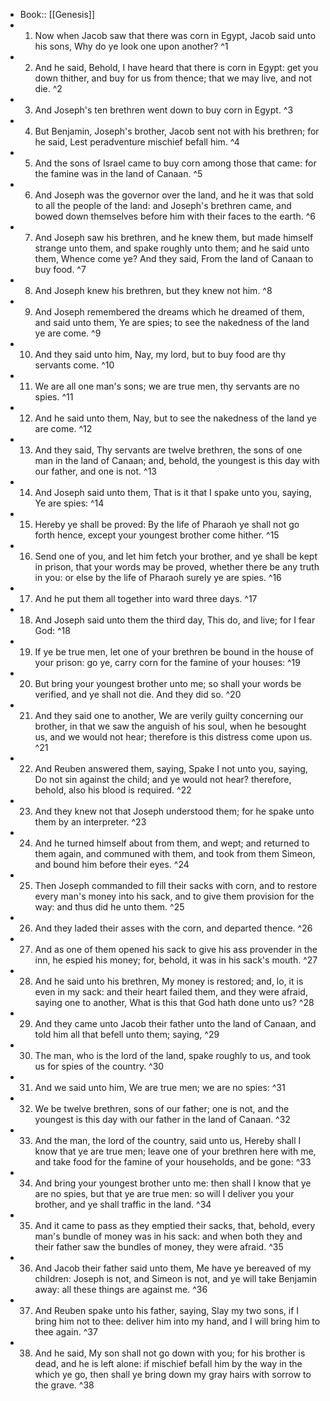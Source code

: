 - Book:: [[Genesis]]
- 1. Now when Jacob saw that there was corn in Egypt, Jacob said unto his sons, Why do ye look one upon another? ^1
- 2. And he said, Behold, I have heard that there is corn in Egypt: get you down thither, and buy for us from thence; that we may live, and not die. ^2
- 3. And Joseph's ten brethren went down to buy corn in Egypt. ^3
- 4. But Benjamin, Joseph's brother, Jacob sent not with his brethren; for he said, Lest peradventure mischief befall him. ^4
- 5. And the sons of Israel came to buy corn among those that came: for the famine was in the land of Canaan. ^5
- 6. And Joseph was the governor over the land, and he it was that sold to all the people of the land: and Joseph's brethren came, and bowed down themselves before him with their faces to the earth. ^6
- 7. And Joseph saw his brethren, and he knew them, but made himself strange unto them, and spake roughly unto them; and he said unto them, Whence come ye? And they said, From the land of Canaan to buy food. ^7
- 8. And Joseph knew his brethren, but they knew not him. ^8
- 9. And Joseph remembered the dreams which he dreamed of them, and said unto them, Ye are spies; to see the nakedness of the land ye are come. ^9
- 10. And they said unto him, Nay, my lord, but to buy food are thy servants come. ^10
- 11. We are all one man's sons; we are true men, thy servants are no spies. ^11
- 12. And he said unto them, Nay, but to see the nakedness of the land ye are come. ^12
- 13. And they said, Thy servants are twelve brethren, the sons of one man in the land of Canaan; and, behold, the youngest is this day with our father, and one is not. ^13
- 14. And Joseph said unto them, That is it that I spake unto you, saying, Ye are spies: ^14
- 15. Hereby ye shall be proved: By the life of Pharaoh ye shall not go forth hence, except your youngest brother come hither. ^15
- 16. Send one of you, and let him fetch your brother, and ye shall be kept in prison, that your words may be proved, whether there be any truth in you: or else by the life of Pharaoh surely ye are spies. ^16
- 17. And he put them all together into ward three days. ^17
- 18. And Joseph said unto them the third day, This do, and live; for I fear God: ^18
- 19. If ye be true men, let one of your brethren be bound in the house of your prison: go ye, carry corn for the famine of your houses: ^19
- 20. But bring your youngest brother unto me; so shall your words be verified, and ye shall not die. And they did so. ^20
- 21. And they said one to another, We are verily guilty concerning our brother, in that we saw the anguish of his soul, when he besought us, and we would not hear; therefore is this distress come upon us. ^21
- 22. And Reuben answered them, saying, Spake I not unto you, saying, Do not sin against the child; and ye would not hear? therefore, behold, also his blood is required. ^22
- 23. And they knew not that Joseph understood them; for he spake unto them by an interpreter. ^23
- 24. And he turned himself about from them, and wept; and returned to them again, and communed with them, and took from them Simeon, and bound him before their eyes. ^24
- 25. Then Joseph commanded to fill their sacks with corn, and to restore every man's money into his sack, and to give them provision for the way: and thus did he unto them. ^25
- 26. And they laded their asses with the corn, and departed thence. ^26
- 27. And as one of them opened his sack to give his ass provender in the inn, he espied his money; for, behold, it was in his sack's mouth. ^27
- 28. And he said unto his brethren, My money is restored; and, lo, it is even in my sack: and their heart failed them, and they were afraid, saying one to another, What is this that God hath done unto us? ^28
- 29. And they came unto Jacob their father unto the land of Canaan, and told him all that befell unto them; saying, ^29
- 30. The man, who is the lord of the land, spake roughly to us, and took us for spies of the country. ^30
- 31. And we said unto him, We are true men; we are no spies: ^31
- 32. We be twelve brethren, sons of our father; one is not, and the youngest is this day with our father in the land of Canaan. ^32
- 33. And the man, the lord of the country, said unto us, Hereby shall I know that ye are true men; leave one of your brethren here with me, and take food for the famine of your households, and be gone: ^33
- 34. And bring your youngest brother unto me: then shall I know that ye are no spies, but that ye are true men: so will I deliver you your brother, and ye shall traffic in the land. ^34
- 35. And it came to pass as they emptied their sacks, that, behold, every man's bundle of money was in his sack: and when both they and their father saw the bundles of money, they were afraid. ^35
- 36. And Jacob their father said unto them, Me have ye bereaved of my children: Joseph is not, and Simeon is not, and ye will take Benjamin away: all these things are against me. ^36
- 37. And Reuben spake unto his father, saying, Slay my two sons, if I bring him not to thee: deliver him into my hand, and I will bring him to thee again. ^37
- 38. And he said, My son shall not go down with you; for his brother is dead, and he is left alone: if mischief befall him by the way in the which ye go, then shall ye bring down my gray hairs with sorrow to the grave. ^38
